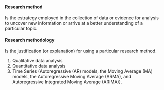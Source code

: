 #### Research method
Is the estrategy employed in the collection of data or evidence for analysis to uncover new information or arrive at a better understanding of a particular topic.

#### Research methodology
Is the justification (or explanation) for using a particular research method.


1. Qualitative data analysis
2. Quantitative data analysis
3. Time Series (Autoregressive (AR) models, the Moving Average (MA) models, the Autoregressive Moving Average (ARMA), and Autoregressive Integrated Moving Average (ARIMA)).
